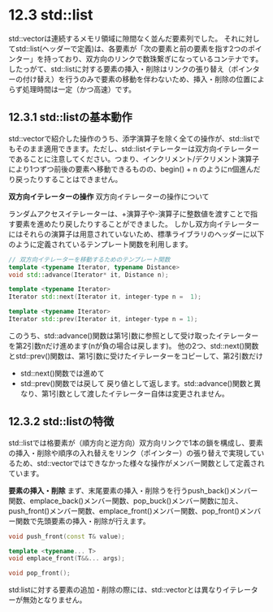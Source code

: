 # 12.3 std::list
std::vectorは連続するメモリ領域に隙間なく並んだ要素列でした。
それに対してstd::list(<list>ヘッダーで定義)は、各要素が「次の要素と前の要素を指す2つのポインター」を持っており、双方向のリンクで数珠繋ぎになっているコンテナです。
したっがて、std::listに対する要素の挿入・削除はリンクの張り替え（ポインターの付け替え）を行うのみで要素の移動を伴わないため、挿入・削除の位置によらず処理時間は一定（かつ高速）です。

## 12.3.1 std::listの基本動作
std::vectorで紹介した操作のうち、添字演算子を除く全ての操作が、std::listでもそのまま適用できます。ただし、std::listイテレーターは双方向イテレーターであることに注意してください。つまり、インクリメント/デクリメント演算子により1つずつ前後の要素へ移動できるものの、begin() + n のようにn個進んだり戻ったりすることはできません。

**双方向イテレーターの操作**
双方向イテレーターの操作について

ランダムアクセスイテレーターは、+演算子や-演算子に整数値を渡すことで指す要素を進めたり戻したりすることができました。
しかし双方向イテレーターにはそれらの演算子は用意されていないため、標準ライブラリの<iterator>ヘッダーに以下のように定義されているテンプレート関数を利用します。

```C++
// 双方向イテレーターを移動するためのテンプレート関数
template <typename Iterator, typename Distance>
void std::advance(Iterator* it, Distance n);

template <typename Iterator>
Iterator std::next(Iterator it, integer-type n =  1);

template <typename Iterator>
Iterator std::prev(Iterator it, integer-type n = 1);
```

このうち、std::advance()関数は第1引数に参照として受け取ったイテレーターを第2引数nだけ進めます(nが負の場合は戻します)。
他の2つ、std::next()関数とstd::prev()関数は、第1引数に受けたイテレーターをコピーして、第2引数だけ
- std::next()関数では進めて
- std::prev()関数では戻して
戻り値として返します。std::advance()関数と異なり、第1引数として渡したイテレーター自体は変更されません。

## 12.3.2 std::listの特徴
std::listでは格要素が（順方向と逆方向）双方向リンクで1本の鎖を構成し、要素の挿入・削除や順序の入れ替えをリンク（ポインター）の張り替えで実現しているため、std::vectorではできなかった様々な操作がメンバー関数として定義されています。

**要素の挿入・削除**
まず、末尾要素の挿入・削除うを行うpush_back()メンバー関数、emplace_back()メンバー関数、pop_buck()メンバー関数に加え、push_front()メンバー関数、emplace_front()メンバー関数、pop_front()メンバー関数で先頭要素の挿入・削除が行えます。
```C++
void push_front(const T& value);

template <typename... T>
void emplace_front(T&&... args);

void pop_front();
```

std:listに対する要素の追加・削除の際には、std::vectorとは異なりイテレーターが無効となりません。
